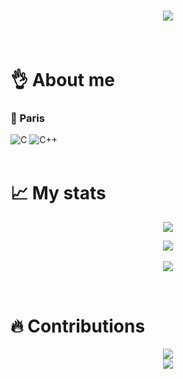 <h1 align="center">
  <a href="https://git.io/typing-svg">
    <img src="https://readme-typing-svg.herokuapp.com?font=Fira+Code&size=50&pause=500&center=true&vCenter=true&width=1000&lines=print(%22Hello+everyone%22);print(%22My+name+is+evehill34%22)">
  </a>
</h1>


<br>

# 👌 About me
### :house_with_garden: Paris
![C](https://img.shields.io/badge/c-%2300599C.svg?style=for-the-badge&logo=c%2B%2B&logoColor=white)
![C++](https://img.shields.io/badge/c++-%2300599C.svg?style=for-the-badge&logo=c%2B%2B&logoColor=white)
<br><br>


# 📈 My stats

<p align="center">
  <a href="https://github.com/ryo-ma/github-profile-trophy">
    <img src="https://github-profile-trophy.vercel.app/?username=evehill34&theme=monokai&column=7&no-frame=true&no-bg=true">
    <br>
  </a>
</p>

<p align="center">
  <img src="https://github-readme-stats.vercel.app/api/top-langs/?username=evehill34&layout=compact&theme=dark&hide_border=true">
  <br><br>
  <img src="https://github-readme-stats.vercel.app/api?username=evehill34&show_icons=true&theme=radical&count_private=true">

</p>
<br>


# 🔥 Contributions
<p align="center">
  <a href="https://git.io/streak-stats">
    <img src="http://github-readme-streak-stats.herokuapp.com?user=evehill34&theme=react&background=0d1117&border=666">
  </a>
  <br>
  <a href="https://github.com/Ashutosh00710/github-readme-activity-graph">
    <img src="https://activity-graph.herokuapp.com/graph?username=evehill34&theme=react-dark&hide_border=true">
  </a>
</p>


<!--
**evehill34/evehill34** is a ✨ _special_ ✨ repository because its `README.md` (this file) appears on your GitHub profile.

Here are some ideas to get you started:

- 🔭 I’m currently working on ...
- 🌱 I’m currently learning ...
- 👯 I’m looking to collaborate on ...
- 🤔 I’m looking for help with ...
- 💬 Ask me about ...
- 📫 How to reach me: ...
- 😄 Pronouns: ...
- ⚡ Fun fact: ...
-->
